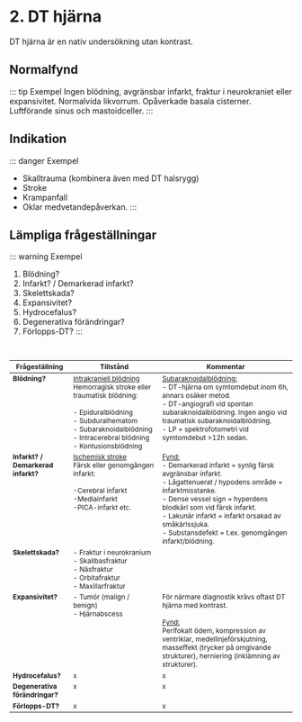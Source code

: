 # 2. DT hjärna
DT hjärna är en nativ undersökning utan kontrast.  

## Normalfynd
::: tip Exempel
Ingen blödning, avgränsbar infarkt, fraktur i neurokraniet eller expansivitet. Normalvida likvorrum. Opåverkade basala cisterner. Luftförande sinus och mastoidceller.
:::

## Indikation
::: danger Exempel
- Skalltrauma (kombinera även med DT halsrygg)
- Stroke
- Krampanfall 
- Oklar medvetandepåverkan. 
:::

## Lämpliga frågeställningar
::: warning Exempel
1. Blödning?
2. Infarkt? / Demarkerad infarkt?
3. Skelettskada?
4. Expansivitet?
5. Hydrocefalus?
6. Degenerativa förändringar?
7. Förlopps-DT?
:::
<br>

| Frågeställning       | Tillstånd           | Kommentar  |
| ------------- |-------------| -------------
| <b>Blödning?</b>   | <u>Intrakraniell blödning</u><br>Hemorragisk stroke eller traumatisk blödning:<br><br>- Epiduralblödning<br>- Subduralhematom<br>- Subaraknoidalblödning<br>- Intracerebral blödning<br>- Kontusionsblödning | <u>Subaraknoidalblödning:</u><br>- DT-hjärna om symtomdebut inom 6h, annars osäker metod.<br>- DT-angiografi vid spontan subaraknoidalblödning. Ingen angio vid traumatisk subaraknoidalblödning.<br>- LP + spektrofotometri vid symtomdebut >12h sedan.
| <b>Infarkt? /<br>Demarkerad infarkt?</b>     | <u>Ischemisk stroke</u><br>Färsk eller genomgången infarkt:<br><br>-Cerebral infarkt<br>-Mediainfarkt<br>-PICA-infarkt etc.      | <u>Fynd:</u><br>- Demarkerad infarkt = synlig färsk avgränsbar infarkt.<br>- Lågattenuerat / hypodens område = infarktmisstanke.<br>- Dense vessel sign = hyperdens blodkärl som vid färsk infarkt.<br>- Lakunär infarkt = infarkt orsakad av småkärlssjuka.<br>- Substansdefekt = t.ex. genomgången infarkt/blödning. |
| <b>Skelettskada?</b> | - Fraktur i neurokranium<br>- Skallbasfraktur<br>- Näsfraktur<br>- Orbitafraktur<br>- Maxillarfraktur |
| <b>Expansivitet?</b> | - Tumör (malign / benign)<br>- Hjärnabscess | För närmare diagnostik krävs oftast DT hjärna med kontrast.<br><br><u>Fynd:</u><br>Perifokalt ödem, kompression av ventriklar, medellinjeförskjutning, masseffekt (trycker på omgivande strukturer), herniering (inklämning av strukturer).|
| <b>Hydrocefalus?</b> | x | x |
| <b>Degenerativa förändringar?</b> | x | x |
| <b>Förlopps-DT?</b> | x | x |



<style> 
table {
    font-size: 12px;
}

table td {
    vertical-align: top;
}


th {
  position: sticky;
  top: 0;
  left: 0;
  z-index: 1000;
  background-color: white;
}

</style>

